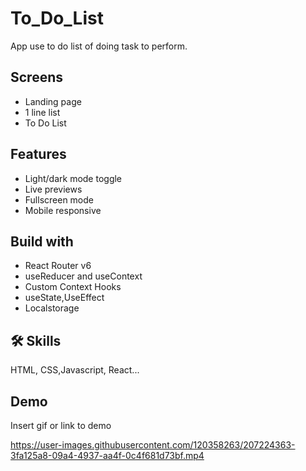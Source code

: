 
# To_Do_List

App use to do list of doing task to perform.

## Screens
- Landing page
- 1 line list
- To Do List

## Features

- Light/dark mode toggle
- Live previews
- Fullscreen mode
- Mobile responsive


## Build with
- React Router v6
- useReducer and useContext
- Custom Context Hooks
- useState,UseEffect
- Localstorage

## 🛠 Skills
 HTML, CSS,Javascript, React...


## Demo

Insert gif or link to demo

https://user-images.githubusercontent.com/120358263/207224363-3fa125a8-09a4-4937-aa4f-0c4f681d73bf.mp4